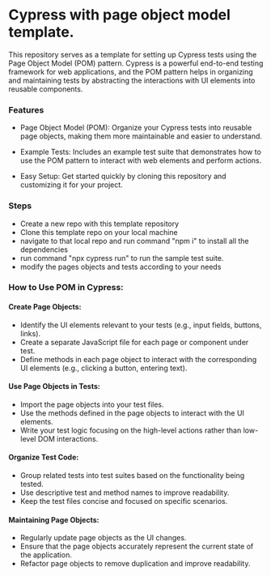 # Cypress with page object model template.

This repository serves as a template for setting up Cypress tests using the Page Object Model (POM) pattern. Cypress is a powerful end-to-end testing framework for web applications, and the POM pattern helps in organizing and maintaining tests by abstracting the interactions with UI elements into reusable components.

### Features

- Page Object Model (POM): Organize your Cypress tests into reusable page objects, making them more maintainable and easier to understand.

- Example Tests: Includes an example test suite that demonstrates how to use the POM pattern to interact with web elements and perform actions.

- Easy Setup: Get started quickly by cloning this repository and customizing it for your project.

### Steps

- Create a new repo with this template repository
- Clone this template repo on your local machine
- navigate to that local repo and run command "npm i" to install all the dependencies
- run command "npx cypress run" to run the sample test suite.
- modify the pages objects and tests according to your needs

### How to Use POM in Cypress:

#### Create Page Objects:

- Identify the UI elements relevant to your tests (e.g., input fields, buttons, links).
- Create a separate JavaScript file for each page or component under test.
- Define methods in each page object to interact with the corresponding UI elements (e.g., clicking a button, entering text).

#### Use Page Objects in Tests:

- Import the page objects into your test files.
- Use the methods defined in the page objects to interact with the UI elements.
- Write your test logic focusing on the high-level actions rather than low-level DOM interactions.

#### Organize Test Code:

- Group related tests into test suites based on the functionality being tested.
- Use descriptive test and method names to improve readability.
- Keep the test files concise and focused on specific scenarios.

#### Maintaining Page Objects:

- Regularly update page objects as the UI changes.
- Ensure that the page objects accurately represent the current state of the application.
- Refactor page objects to remove duplication and improve readability.
